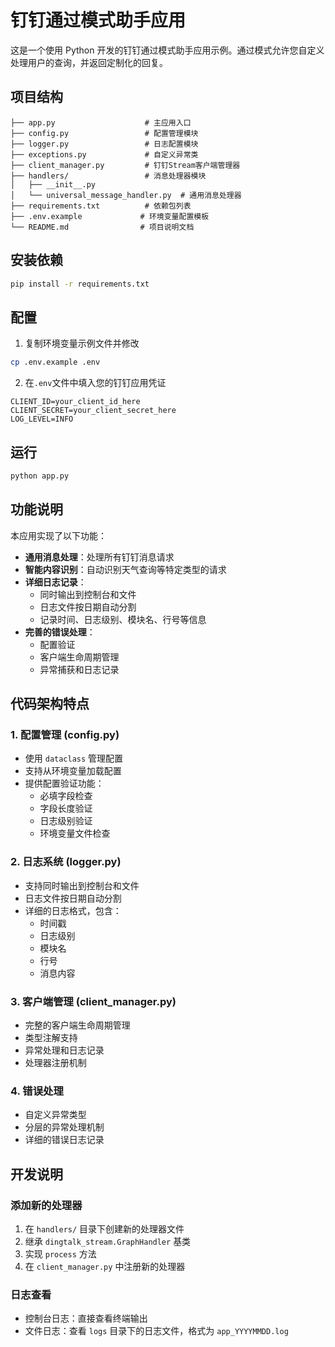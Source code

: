 # 钉钉通过模式助手应用

这是一个使用 Python 开发的钉钉通过模式助手应用示例。通过模式允许您自定义处理用户的查询，并返回定制化的回复。

## 项目结构

```
├── app.py                    # 主应用入口
├── config.py                 # 配置管理模块
├── logger.py                 # 日志配置模块
├── exceptions.py             # 自定义异常类
├── client_manager.py         # 钉钉Stream客户端管理器
├── handlers/                 # 消息处理器模块
│   ├── __init__.py
│   └── universal_message_handler.py  # 通用消息处理器
├── requirements.txt          # 依赖包列表
├── .env.example             # 环境变量配置模板
└── README.md                # 项目说明文档
```

## 安装依赖

```bash
pip install -r requirements.txt
```

## 配置

1. 复制环境变量示例文件并修改

```bash
cp .env.example .env
```

2. 在`.env`文件中填入您的钉钉应用凭证

```
CLIENT_ID=your_client_id_here
CLIENT_SECRET=your_client_secret_here
LOG_LEVEL=INFO
```

## 运行

```bash
python app.py
```

## 功能说明

本应用实现了以下功能：

- **通用消息处理**：处理所有钉钉消息请求
- **智能内容识别**：自动识别天气查询等特定类型的请求
- **详细日志记录**：
  - 同时输出到控制台和文件
  - 日志文件按日期自动分割
  - 记录时间、日志级别、模块名、行号等信息
- **完善的错误处理**：
  - 配置验证
  - 客户端生命周期管理
  - 异常捕获和日志记录

## 代码架构特点

### 1. 配置管理 (config.py)

- 使用 `dataclass` 管理配置
- 支持从环境变量加载配置
- 提供配置验证功能：
  - 必填字段检查
  - 字段长度验证
  - 日志级别验证
  - 环境变量文件检查

### 2. 日志系统 (logger.py)

- 支持同时输出到控制台和文件
- 日志文件按日期自动分割
- 详细的日志格式，包含：
  - 时间戳
  - 日志级别
  - 模块名
  - 行号
  - 消息内容

### 3. 客户端管理 (client_manager.py)

- 完整的客户端生命周期管理
- 类型注解支持
- 异常处理和日志记录
- 处理器注册机制

### 4. 错误处理

- 自定义异常类型
- 分层的异常处理机制
- 详细的错误日志记录

## 开发说明

### 添加新的处理器

1. 在 `handlers/` 目录下创建新的处理器文件
2. 继承 `dingtalk_stream.GraphHandler` 基类
3. 实现 `process` 方法
4. 在 `client_manager.py` 中注册新的处理器

### 日志查看

- 控制台日志：直接查看终端输出
- 文件日志：查看 `logs` 目录下的日志文件，格式为 `app_YYYYMMDD.log`
